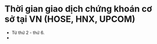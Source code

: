 # Thời gian giao dịch chứng khoán cơ sở tại VN (HOSE, HNX, UPCOM) 
- Từ thứ 2 - thứ 6.
- 
<!--stackedit_data:
eyJoaXN0b3J5IjpbLTczODY4OTUzNl19
-->
